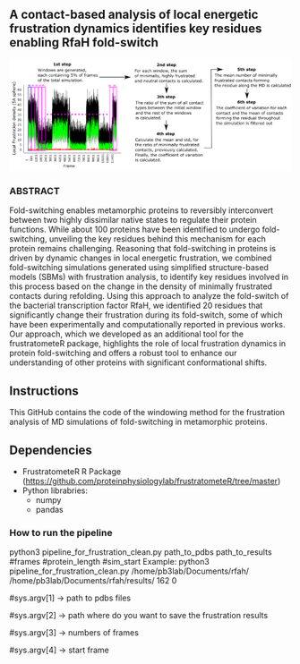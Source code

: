 
## A contact-based analysis of local energetic frustration dynamics identifies key residues enabling RfaH fold-switch 

![Workflow of the method](Figures/diagram.png)

### ABSTRACT
Fold-switching enables metamorphic proteins to reversibly interconvert between two highly dissimilar native states to regulate their protein functions. While about 100 proteins have been identified to undergo fold-switching, unveiling the key residues behind this mechanism for each protein remains challenging. Reasoning that fold-switching in proteins is driven by dynamic changes in local energetic frustration, we combined fold-switching simulations generated using simplified structure-based models (SBMs) with frustration analysis, to identify key residues involved in this process based on the change in the density of minimally frustrated contacts during refolding. Using this approach to analyze the fold-switch of the bacterial transcription factor RfaH, we identified 20 residues that significantly change their frustration during its fold-switch, some of which have been experimentally and computationally reported in previous works. Our approach, which we developed as an additional tool for the frustratometeR package, highlights the role of local frustration dynamics in protein fold-switching and offers a robust tool to enhance our understanding of other proteins with significant conformational shifts.

## Instructions

This GitHub contains the code of the windowing method for the frustration analysis of MD simulations of fold-switching in metamorphic proteins.

## Dependencies
- FrustratometeR R Package (https://github.com/proteinphysiologylab/frustratometeR/tree/master)
- Python librabries:
    - numpy
    - pandas

### How to run the pipeline
python3 pipeline_for_frustration_clean.py path_to_pdbs path_to_results #frames #protein_length #sim_start
Example: python3 pipeline_for_frustration_clean.py /home/pb3lab/Documents/rfah/ /home/pb3lab/Documents/rfah/results/ 162 0

#sys.argv[1] -> path to pdbs files

#sys.argv[2] -> path where do you want to save the frustration results

#sys.argv[3] -> numbers of frames

#sys.argv[4] -> start frame
